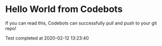 # Hello World from Codebots

If you can read this, Codebots can successfully pull and push to your git repo!

Test completed at 2020-02-12 13:23:40